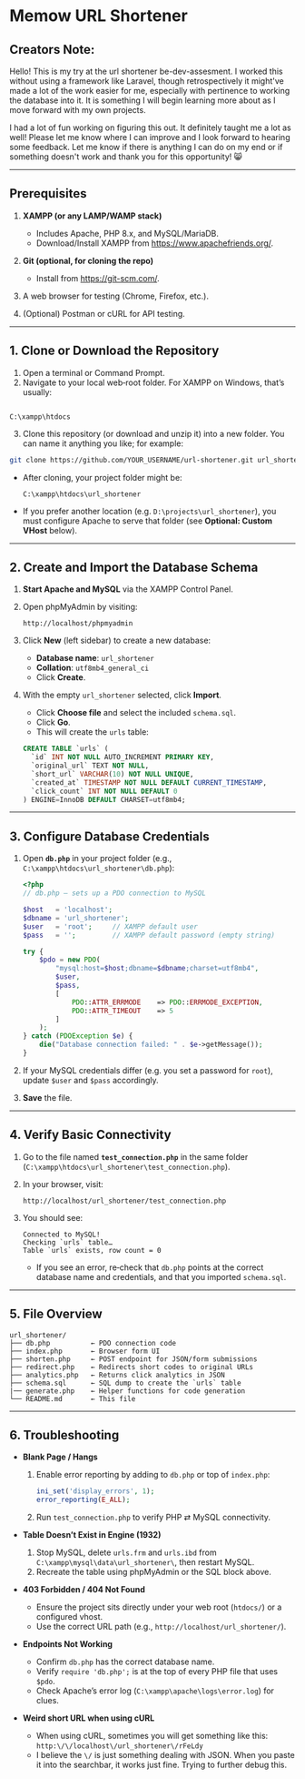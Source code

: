 # Memow URL Shortener

## Creators Note:

Hello! This is my try at the url shortener be-dev-assesment. I worked this without using a framework like Laravel, though retrospectively it might've made a lot of the work easier for me, especially with pertinence to working the database into it. It is something I will begin learning more about as I move forward with my own projects.

I had a lot of fun working on figuring this out. It definitely taught me a lot as well! Please let me know where I can improve and I look forward to hearing some feedback. Let me know if there is anything I can do on my end or if something doesn't work and thank you for this opportunity! 😸

---

## Prerequisites

1. **XAMPP (or any LAMP/WAMP stack)**
   - Includes Apache, PHP 8.x, and MySQL/MariaDB.
   - Download/Install XAMPP from https://www.apachefriends.org/.

2. **Git (optional, for cloning the repo)**
   - Install from https://git-scm.com/.

3. A web browser for testing (Chrome, Firefox, etc.).

4. (Optional) Postman or cURL for API testing.

---

## 1. Clone or Download the Repository

1. Open a terminal or Command Prompt.
2. Navigate to your local web‐root folder. For XAMPP on Windows, that’s usually:
```

C:\xampp\htdocs

````
3. Clone this repository (or download and unzip it) into a new folder. You can name it anything you like; for example:
```bash
git clone https://github.com/YOUR_USERNAME/url-shortener.git url_shortener
````

* After cloning, your project folder might be:

  ```
  C:\xampp\htdocs\url_shortener
  ```
* If you prefer another location (e.g. `D:\projects\url_shortener`), you must configure Apache to serve that folder (see **Optional: Custom VHost** below).

---

## 2. Create and Import the Database Schema

1. **Start Apache and MySQL** via the XAMPP Control Panel.
2. Open phpMyAdmin by visiting:

   ```
   http://localhost/phpmyadmin
   ```
3. Click **New** (left sidebar) to create a new database:

   * **Database name**: `url_shortener`
   * **Collation**: `utf8mb4_general_ci`
   * Click **Create**.
4. With the empty `url_shortener` selected, click **Import**.

   * Click **Choose file** and select the included `schema.sql`.
   * Click **Go**.
   * This will create the `urls` table:

   ```sql
   CREATE TABLE `urls` (
     `id` INT NOT NULL AUTO_INCREMENT PRIMARY KEY,
     `original_url` TEXT NOT NULL,
     `short_url` VARCHAR(10) NOT NULL UNIQUE,
     `created_at` TIMESTAMP NOT NULL DEFAULT CURRENT_TIMESTAMP,
     `click_count` INT NOT NULL DEFAULT 0
   ) ENGINE=InnoDB DEFAULT CHARSET=utf8mb4;
   ```

---

## 3. Configure Database Credentials

1. Open **`db.php`** in your project folder (e.g., `C:\xampp\htdocs\url_shortener\db.php`):

   ```php
   <?php
   // db.php – sets up a PDO connection to MySQL

   $host   = 'localhost';
   $dbname = 'url_shortener';
   $user   = 'root';     // XAMPP default user
   $pass   = '';         // XAMPP default password (empty string)

   try {
       $pdo = new PDO(
           "mysql:host=$host;dbname=$dbname;charset=utf8mb4",
           $user,
           $pass,
           [
               PDO::ATTR_ERRMODE    => PDO::ERRMODE_EXCEPTION,
               PDO::ATTR_TIMEOUT    => 5
           ]
       );
   } catch (PDOException $e) {
       die("Database connection failed: " . $e->getMessage());
   }
   ```
2. If your MySQL credentials differ (e.g. you set a password for `root`), update `$user` and `$pass` accordingly.
3. **Save** the file.

---

## 4. Verify Basic Connectivity

1. Go to the file named **`test_connection.php`** in the same folder (`C:\xampp\htdocs\url_shortener\test_connection.php`).
2. In your browser, visit:

   ```
   http://localhost/url_shortener/test_connection.php

   ```
3. You should see:

   ```
   Connected to MySQL!
   Checking `urls` table…
   Table `urls` exists, row count = 0
   ```

   * If you see an error, re‐check that `db.php` points at the correct database name and credentials, and that you imported `schema.sql`.

---

## 5. File Overview

```
url_shortener/
├── db.php          ← PDO connection code
├── index.php       ← Browser form UI
├── shorten.php     ← POST endpoint for JSON/form submissions
├── redirect.php    ← Redirects short codes to original URLs
├── analytics.php   ← Returns click analytics in JSON
├── schema.sql      ← SQL dump to create the `urls` table
|── generate.php    ← Helper functions for code generation
└── README.md       ← This file
```

---

## 6. Troubleshooting

* **Blank Page / Hangs**

  1. Enable error reporting by adding to `db.php` or top of `index.php`:

     ```php
     ini_set('display_errors', 1);
     error_reporting(E_ALL);
     ```
  2. Run `test_connection.php` to verify PHP ⇄ MySQL connectivity.

* **Table Doesn’t Exist in Engine (1932)**

  1. Stop MySQL, delete `urls.frm` and `urls.ibd` from `C:\xampp\mysql\data\url_shortener\`, then restart MySQL.
  2. Recreate the table using phpMyAdmin or the SQL block above.

* **403 Forbidden / 404 Not Found**

  * Ensure the project sits directly under your web root (`htdocs/`) or a configured vhost.
  * Use the correct URL path (e.g., `http://localhost/url_shortener/`).

* **Endpoints Not Working**

  * Confirm `db.php` has the correct database name.
  * Verify `require 'db.php';` is at the top of every PHP file that uses `$pdo`.
  * Check Apache’s error log (`C:\xampp\apache\logs\error.log`) for clues.

* **Weird short URL when using cURL**

  * When using cURL, sometimes you will get something like this: `http:\/\/localhost\/url_shortener\/rFeLdy`
  * I believe the `\/` is just something dealing with JSON. When you paste it into the searchbar, it works just fine. Trying to further debug this.

